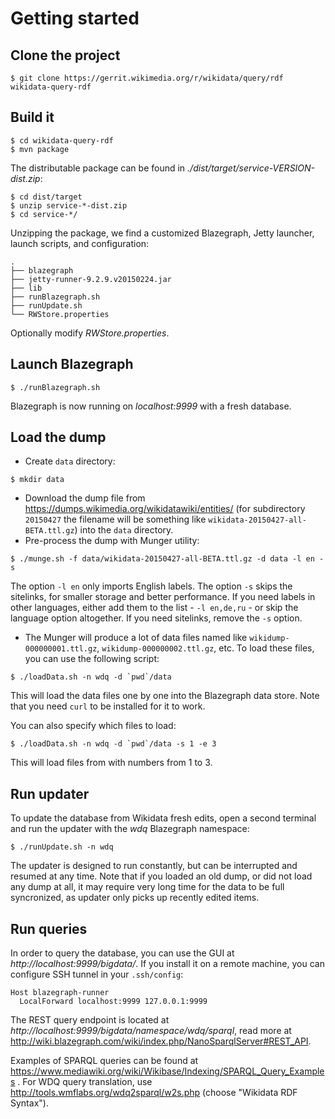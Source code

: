 # Getting started

## Clone the project

```
$ git clone https://gerrit.wikimedia.org/r/wikidata/query/rdf wikidata-query-rdf
```

## Build it

```
$ cd wikidata-query-rdf
$ mvn package
```

The distributable package can be found in *./dist/target/service-VERSION-dist.zip*:

```
$ cd dist/target
$ unzip service-*-dist.zip
$ cd service-*/
```

Unzipping the package, we find a customized Blazegraph, Jetty launcher, launch scripts, and configuration:

```
.
├── blazegraph
├── jetty-runner-9.2.9.v20150224.jar
├── lib
├── runBlazegraph.sh
├── runUpdate.sh
└── RWStore.properties
```

Optionally modify *RWStore.properties*.

## Launch Blazegraph

```
$ ./runBlazegraph.sh
```

Blazegraph is now running on *localhost:9999* with a fresh database.

## Load the dump

* Create `data` directory:
```
$ mkdir data
```
* Download the dump file from https://dumps.wikimedia.org/wikidatawiki/entities/ (for subdirectory `20150427` the filename will be something like `wikidata-20150427-all-BETA.ttl.gz`) into the `data` directory.
* Pre-process the dump with Munger utility:
```
$ ./munge.sh -f data/wikidata-20150427-all-BETA.ttl.gz -d data -l en -s
```
The option `-l en` only imports English labels.  The option `-s` skips the sitelinks, for smaller storage and better performance.
If you need labels in other languages, either add them to the list - `-l en,de,ru` - or skip the language option altogether. If you need sitelinks, remove the `-s` option.

* The Munger will produce a lot of data files named like `wikidump-000000001.ttl.gz`, `wikidump-000000002.ttl.gz`, etc. To load these files, you can use the following script:
```
$ ./loadData.sh -n wdq -d `pwd`/data
```

This will load the data files one by one into the Blazegraph data store. Note that you need `curl` to be installed for it to work.

You can also specify which files to load:
```
$ ./loadData.sh -n wdq -d `pwd`/data -s 1 -e 3
```
This will load files from with numbers from 1 to 3.


## Run updater

To update the database from Wikidata fresh edits, open a second terminal and run the updater with the *wdq* Blazegraph namespace:

```
$ ./runUpdate.sh -n wdq
```

The updater is designed to run constantly, but can be interrupted and resumed at any time. Note that if you loaded an old dump, or did not load any dump at all, it may require very long time for the data to be full syncronized, as updater only picks up recently edited items. 

## Run queries

In order to query the database, you can use the GUI at *http://localhost:9999/bigdata/*. If you install it on a remote machine, you can configure SSH tunnel in your `.ssh/config`:
```
Host blazegraph-runner
  LocalForward localhost:9999 127.0.0.1:9999
```

The REST query endpoint is located at *http://localhost:9999/bigdata/namespace/wdq/sparql*, read more at http://wiki.blazegraph.com/wiki/index.php/NanoSparqlServer#REST_API.

Examples of SPARQL queries can be found at https://www.mediawiki.org/wiki/Wikibase/Indexing/SPARQL_Query_Examples . For WDQ query translation, use http://tools.wmflabs.org/wdq2sparql/w2s.php (choose "Wikidata RDF Syntax").
